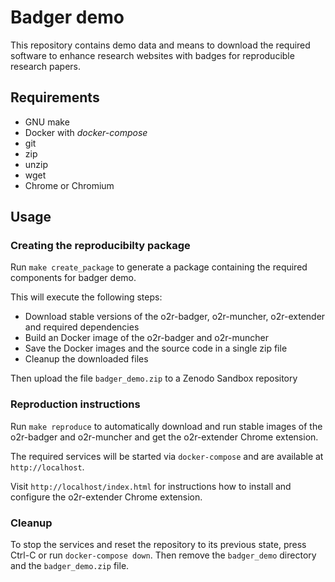# Badger demo

This repository contains demo data and means to download the required software to enhance research websites with badges for reproducible research papers.

## Requirements

* GNU make
* Docker with *docker-compose*
* git
* zip 
* unzip
* wget
* Chrome or Chromium

Usage
-----------------------------------

### Creating the reproducibilty package

Run `make create_package` to generate a package containing the required components for badger demo.

This will execute the following steps:

*   Download stable versions of the o2r-badger, o2r-muncher, o2r-extender and required dependencies
*   Build an Docker image of the o2r-badger and o2r-muncher
*   Save the Docker images and the source code in a single zip file
*   Cleanup the downloaded files

Then upload the file `badger_demo.zip` to a Zenodo Sandbox repository

### Reproduction instructions 

Run `make reproduce` to automatically download and run stable images of the o2r-badger and o2r-muncher and get the o2r-extender Chrome extension.

The required services will be started via `docker-compose` and are available at `http://localhost`. 

Visit `http://localhost/index.html` for instructions how to install and configure the o2r-extender Chrome extension.


### Cleanup

To stop the services and reset the repository to its previous state, press Ctrl-C or run `docker-compose down`. Then remove the `badger_demo` directory and the `badger_demo.zip` file.